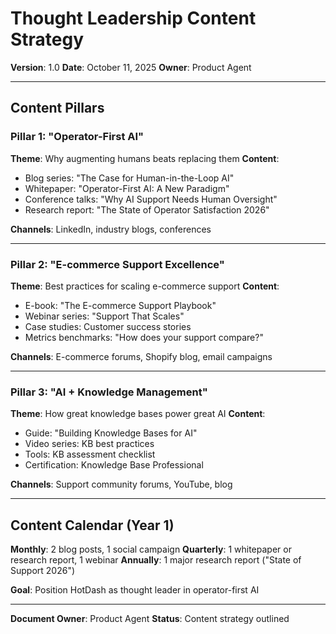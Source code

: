 # Thought Leadership Content Strategy

**Version**: 1.0
**Date**: October 11, 2025
**Owner**: Product Agent

---

## Content Pillars

### Pillar 1: "Operator-First AI"

**Theme**: Why augmenting humans beats replacing them
**Content**:

- Blog series: "The Case for Human-in-the-Loop AI"
- Whitepaper: "Operator-First AI: A New Paradigm"
- Conference talks: "Why AI Support Needs Human Oversight"
- Research report: "The State of Operator Satisfaction 2026"

**Channels**: LinkedIn, industry blogs, conferences

---

### Pillar 2: "E-commerce Support Excellence"

**Theme**: Best practices for scaling e-commerce support
**Content**:

- E-book: "The E-commerce Support Playbook"
- Webinar series: "Support That Scales"
- Case studies: Customer success stories
- Metrics benchmarks: "How does your support compare?"

**Channels**: E-commerce forums, Shopify blog, email campaigns

---

### Pillar 3: "AI + Knowledge Management"

**Theme**: How great knowledge bases power great AI
**Content**:

- Guide: "Building Knowledge Bases for AI"
- Video series: KB best practices
- Tools: KB assessment checklist
- Certification: Knowledge Base Professional

**Channels**: Support community forums, YouTube, blog

---

## Content Calendar (Year 1)

**Monthly**: 2 blog posts, 1 social campaign
**Quarterly**: 1 whitepaper or research report, 1 webinar
**Annually**: 1 major research report ("State of Support 2026")

**Goal**: Position HotDash as thought leader in operator-first AI

---

**Document Owner**: Product Agent
**Status**: Content strategy outlined

